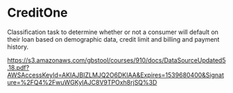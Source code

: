 # CreditOne
Classification task to determine whether or not a consumer will default on their loan based on demographic data, credit limit and billing and payment history. 

https://s3.amazonaws.com/gbstool/courses/910/docs/DataSourceUpdated5.18.pdf?AWSAccessKeyId=AKIAJBIZLMJQ2O6DKIAA&Expires=1539680400&Signature=%2FQ4%2FwuWGKyIAJC8V9TPOxh8rjSQ%3D
